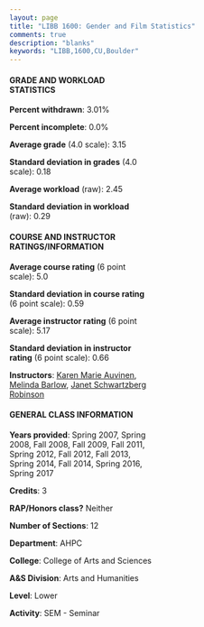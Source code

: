 ```yaml
---
layout: page
title: "LIBB 1600: Gender and Film Statistics"
comments: true
description: "blanks"
keywords: "LIBB,1600,CU,Boulder"
---
```

<head>
<script src="https://ajax.googleapis.com/ajax/libs/jquery/2.1.3/jquery.min.js"></script>
<script src="https://dl.dropboxusercontent.com/s/pc42nxpaw1ea4o9/highcharts.js?dl=0"></script>
<!-- <script src="../assets/js/highcharts.js"></script> -->
<style type="text/css">@font-face {
	font-family: "Bebas Neue";
	src: url(https://www.filehosting.org/file/details/544349/BebasNeue Regular.otf) format("opentype");
	}
	h1.Bebas { 
		font-family: "Bebas Neue", Verdana, Tahoma;
	}
</style>
</head>
<body>
	<div id="container" style="float: right; width: 45%; height: 88%; margin-left: 2.5%; margin-right: 2.5%;"></div>
	<script language="JavaScript">
		$(document).ready(function() {
		var chart = {type: 'column'};
		var title = {text: 'Grade Distribution'};
		var xAxis = {categories: ['A','B','C','D','F'],crosshair: true};
		var yAxis = {min: 0,title: {text: 'Percentage'}};
		var tooltip = {headerFormat: '<center><b><span style="font-size:20px">{point.key}</span></b></center>',
		               pointFormat: '<td style="padding:0"><b>{point.y:.1f}%</b></td>',
		               footerFormat: '</table>',shared: true,useHTML: true};
		var plotOptions = {column: {pointPadding: 0.0,borderWidth: 0}};  
		var credits = {enabled: false};var series= [{name: 'Percent',data: [42.48,39.23,14.98,2.09,1.23,]}];
		var json = {};
		json.chart = chart;
		json.title = title;
		json.tooltip = tooltip;
		json.xAxis = xAxis;
		json.yAxis = yAxis;  
		json.series = series;
		json.plotOptions = plotOptions;  
		json.credits = credits;
		$('#container').highcharts(json);
	});
	</script>
</body>
			   
#### GRADE AND WORKLOAD STATISTICS

**Percent withdrawn**: 3.01%

**Percent incomplete**: 0.0%

**Average grade** (4.0 scale): 3.15

**Standard deviation in grades** (4.0 scale): 0.18

**Average workload** (raw): 2.45

**Standard deviation in workload** (raw): 0.29

#### COURSE AND INSTRUCTOR RATINGS/INFORMATION

**Average course rating** (6 point scale): 5.0

**Standard deviation in course rating** (6 point scale): 0.59

**Average instructor rating** (6 point scale): 5.17

**Standard deviation in instructor rating** (6 point scale): 0.66

**Instructors**: <a href='../../instructors/Karen_Marie_Auvinen'>Karen Marie Auvinen</a>, <a href='../../instructors/Melinda_Barlow'>Melinda Barlow</a>, <a href='../../instructors/Janet_Schwartzberg_Robinson'>Janet Schwartzberg Robinson</a>

#### GENERAL CLASS INFORMATION

**Years provided**: Spring 2007, Spring 2008, Fall 2008, Fall 2009, Fall 2011, Spring 2012, Fall 2012, Fall 2013, Spring 2014, Fall 2014, Spring 2016, Spring 2017

**Credits**: 3

**RAP/Honors class?** Neither

**Number of Sections**: 12

**Department**: AHPC

**College**: College of Arts and Sciences

**A&S Division**: Arts and Humanities

**Level**: Lower

**Activity**: SEM - Seminar

